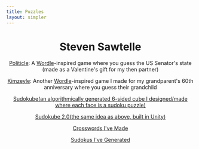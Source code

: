 ```yaml
---
title: Puzzles
layout: simpler
---
```


<head>
		<meta charset="utf-8">
		<meta name="viewport" content="width=device-width, initial-scale = 1.0, maximum-scale=1.0, user-scalable=no" />
		<meta property="og:description" content="Personal perfolio website of Steven Sawtelle">
		<meta property="og:site_name" content="Steven Sawtelle" />
		<title>Steven Sawtelle - Puzzles</title>
		<link rel="stylesheet" type="text/css" href="../css/style.css">
</head>

<center>

<h1>Steven Sawtelle</h1>

<div><span class="highlight-container"><span class="highlight"><p><a href="/puzzles/politicle/index" class="nav">Politicle</a>: A <a href="https://www.nytimes.com/games/wordle/index.html" class="nav">Wordle</a>-inspired game where you guess the US Senator's state (made as a Valentine's gift for my then partner)</p></span></span></div>

<div><span class="highlight-container"><span class="highlight"><p><a href="/puzzles/kimzeyle/index" class="nav">Kimzeyle</a>: Another <a href="https://www.nytimes.com/games/wordle/index.html" class="nav">Wordle</a>-inspired game I made for my grandparent's 60th anniversary where you guess their grandchild</p></span></span></div>

<div><span class="highlight-container"><span class="highlight"><p><a href="/puzzles/sudokube" class="nav">Sudokube(an algorithmically generated 6-sided cube I designed/made where each face is a sudoku puzzle)</a></p></span></span></div>

<div><span class="highlight-container"><span class="highlight"><p><a href="/puzzles/sudokube2" class="nav">Sudokube 2.0(the same idea as above, built in Unity)</a></p></span></span></div>

<div><span class="highlight-container"><span class="highlight"><p><a href="/puzzles/crosswords" class="nav">Crosswords I've Made</a></p></span></span></div>

<div><span class="highlight-container"><span class="highlight"><p><a href="/puzzles/sudokus" class="nav">Sudokus I've Generated</a></p></span></span></div>

</center>
